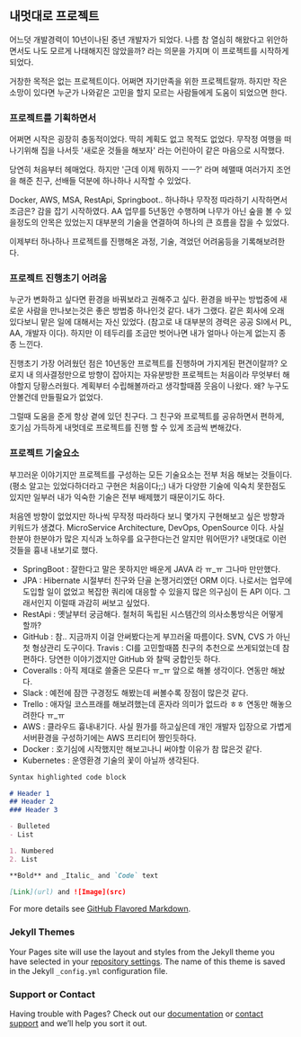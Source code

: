 ## 내멋대로 프로젝트

어느덧 개발경력이 10년이나된 중년 개발자가 되었다.
나름 참 열심히 해왔다고 위안하면서도 나도 모르게 나태해지진 않았을까? 라는 의문을 가지며
이 프로젝트를 시작하게 되었다.

거창한 목적은 없는 프로젝트이다. 어쩌면 자기만족을 위한 프로젝트랄까.
하지만 작은 소망이 있다면 누군가 나와같은 고민을 할지 모르는 사람들에게 도움이 되었으면 한다.

### 프로젝트를 기획하면서

어쩌면 시작은 굉장히 충동적이었다. 딱히 계획도 없고 목적도 없었다. 
무작정 여행을 떠나기위해 집을 나서듯 '새로운 것들을 해보자' 라는 어린아이 같은 마음으로 시작했다.

당연히 처음부터 헤매었다. 하지만 '근데 이제 뭐하지 ㅡㅡ?' 라며 헤맬때 여러가지 조언을 해준 친구, 선배들 덕분에 하나하나 시작할 수 있었다.

Docker, AWS, MSA, RestApi, Springboot.. 하나하나 무작정 따라하기 시작하면서 조금은? 감을 잡기 시작하였다.
AA 업무를 5년동안 수행하며 나무가 아닌 숲을 볼 수 있을정도의 안목은 있었는지 대부분의 기술을 연결하여 하나의 큰 흐름을 잡을 수 있었다.

이제부터 하나하나 프로젝트를 진행해온 과정, 기술, 격었던 어려움등을 기록해보려한다.

### 프로젝트 진행초기 어려움

누군가 변화하고 싶다면 환경을 바꿔보라고 권해주고 싶다. 환경을 바꾸는 방법중에 새로운 사람을 만나보는것은 좋은 방법중 하나인것 같다.
내가 그랬다. 같은 회사에 오래 있다보니 맡은 일에 대해서는 자신 있었다. (참고로 내 대부분의 경력은 공공 SI에서 PL, AA, 개발자 이다).
하지만 이 테두리를 조금만 벗어나면 내가 얼마나 아는게 없는지 종종 느낀다.

진행초기 가장 어려웠던 점은 10년동안 프로젝트를 진행하며 가지게된 편견이랄까? 
오로지 내 의사결정만으로 방향이 잡아지는 자유분방한 프로젝트는 처음이라 무엇부터 해야할지 당황스러웠다. 
계획부터 수립해볼까라고 생각할때쯤 웃음이 나왔다. 왜? 누구도 안볼건데 만들필요가 없었다.

그럴때 도움을 준게 항상 곁에 있던 친구다. 
그 친구와 프로젝트를 공유하면서 편하게, 호기심 가득하게 내멋데로 프로젝트를 진행 할 수 있게 조금씩 변해갔다.

### 프로젝트 기술요소

부끄러운 이야기지만 프로젝트를 구성하는 모든 기술요소는 전부 처음 해보는 것들이다. (평소 알고는 있었다하더라고 구현은 처음이다;;)
내가 다양한 기술에 익숙치 못한점도 있지만 일부러 내가 익숙한 기술은 전부 배제했기 때문이기도 하다.

처음엔 방향이 없었지만 하나씩 무작정 따라하다 보니 몇가지 구현해보고 싶은 방향과 키워드가 생겼다.
MicroService Architecture, DevOps, OpenSource 이다. 사실 한분야 한분야가 많은 지식과 노하우를 요구한다는건 알지만 뭐어떤가?
내멋대로 이런 것들을 흉내 내보기로 했다.

- SpringBoot : 잘한다고 말은 못하지만 배운게 JAVA 라 ㅠ_ㅠ 그나마 만만했다.
- JPA : Hibernate 시절부터 친구와 단골 논쟁거리였던 ORM 이다. 나로서는 업무에 도입할 일이 없었고 복잡한 쿼리에 대응할 수 있을지 많은 의구심이 든  API 이다. 그래서인지 이럴때 과감히 써보고 싶었다.
- RestApi : 옛날부터 궁금해다. 철처히 독립된 시스템간의 의사소통방식은 어떻게 할까?
- GitHub : 참.. 지금까지 이걸 안써봤다는게 부끄러울 따름이다. SVN, CVS 가 아닌 첫 형상관리 도구이다.
Travis : CI를 고민할때쯤 친구의 추천으로 쓰게되었는데 참편하다. 당연한 이야기겠지만 GitHub 와 찰떡 궁합인듯 하다.
- Coveralls :  아직 제대로 쓸줄은 모른다 ㅠ_ㅠ 앞으로 해볼 생각이다. 연동만 해놨다.
- Slack :  예전에 잠깐 구경정도 해봤는데 써볼수록 장점이 많은것 같다.
- Trello : 애자일 코스프래를 해보려했는데 혼자라 의미가 없드라 ㅎㅎ 연동만 해놓으려한다 ㅠ_ㅠ
- AWS : 클라우드 흉내내기다. 사실 뭔가를 하고싶은데 개인 개발자 입장으로 가볍게 서버환경을 구성하기에는 AWS 프리티어 짱인듯하다.
- Docker : 호기심에 시작했지만 해보고나니 써야할 이유가 참 많은것 같다.
- Kubernetes : 운영환경 기술의 꽃이 아닐까 생각된다.








```markdown
Syntax highlighted code block

# Header 1
## Header 2
### Header 3

- Bulleted
- List

1. Numbered
2. List

**Bold** and _Italic_ and `Code` text

[Link](url) and ![Image](src)
```

For more details see [GitHub Flavored Markdown](https://guides.github.com/features/mastering-markdown/).

### Jekyll Themes

Your Pages site will use the layout and styles from the Jekyll theme you have selected in your [repository settings](https://github.com/cain0605/cain0605.github.io/settings). The name of this theme is saved in the Jekyll `_config.yml` configuration file.

### Support or Contact

Having trouble with Pages? Check out our [documentation](https://help.github.com/categories/github-pages-basics/) or [contact support](https://github.com/contact) and we’ll help you sort it out.
